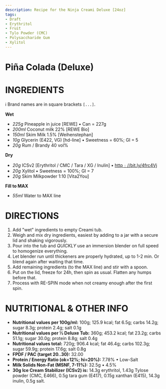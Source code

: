 ```yaml
---
description: Recipe for the Ninja Creami Deluxe [24oz]
tags:
- Draft
- Erythritol
- Fruit
- Tylo Powder (CMC)
- Polysaccharide Gum
- Xylitol
---
```

# Piña Colada (Deluxe)

# INGREDIENTS

ℹ️ Brand names are in square brackets `[...]`.

**Wet**

  - _225g_ Pineapple in juice [REWE] • Can = 227g
  - _200ml_ Coconut milk 22% [REWE Bio]
  - _150ml_ Skim Milk 1.5% [Weihenstephan]
  - _10g_ Glycerin (E422, VG) [hd-line] • Sweetness = 60%; GI = 5
  - _20g_ Rum / Brandy 40 vol%

**Dry**

  - _20g_ ICSv2 [Erythritol / CMC / Tara / XG / Inulin] • [http﹕//bit.ly/4frc4Vj](https://github.com/jhermann/ice-creamery/tree/main/recipes/Ice%20Cream%20Stabilizer%20%28ICS%29)
  - _20g_ Xylitol • Sweetness = 100%; GI = 7
  - _20g_ Skim Milkpowder 1:10 [Vita2You]

**Fill to MAX**

  - _55ml_ Water to MAX line

# DIRECTIONS

 1. Add "wet" ingredients to empty Creami tub.
 1. Weigh and mix dry ingredients, easiest by adding to a jar with a secure lid and shaking vigorously.
 1. Pour into the tub and *QUICKLY* use an immersion blender on full speed to homogenize everything.
 1. Let blender run until thickeners are properly hydrated, up to 1-2 min. Or blend again after waiting that time.
 1. Add remaining ingredients (to the MAX line) and stir with a spoon.
 1. Put on the lid, freeze for 24h, then spin as usual. Flatten any humps before that.
 1. Process with RE-SPIN mode when not creamy enough after the first spin.

# NUTRITIONAL & OTHER INFO
- **Nutritional values per 100g/ml:** 100g; 125.9 kcal; fat 6.5g; carbs 14.2g; sugar 8.3g; protein 2.4g; salt 0.1g
- **Nutritional values per ½ Deluxe Tub:** 360g; 453.2 kcal; fat 23.2g; carbs 51.1g; sugar 30.0g; protein 8.8g; salt 0.4g
- **Nutritional values total:** 720g; 906.4 kcal; fat 46.4g; carbs 102.3g; sugar 59.9g; protein 17.6g; salt 0.8g
- **FPDF / PAC (target 20..30):** 32.00
- **Protein / Energy Ratio (ok=12%; hi=20%):** 7.78% • Low-Salt
- **Milk Solids Non-Fat (MSNF, 7-11%):** 32.5g • 4.5%
- **30g Ice Cream Stabilizer (ICSv2) is:** 14.3g erythritol, 1.43g Tylose powder (CMC, E466), 
0.5g tara gum (E417), 0.15g xanthan (E415),
14.3g inulin, 0.5g salt.
